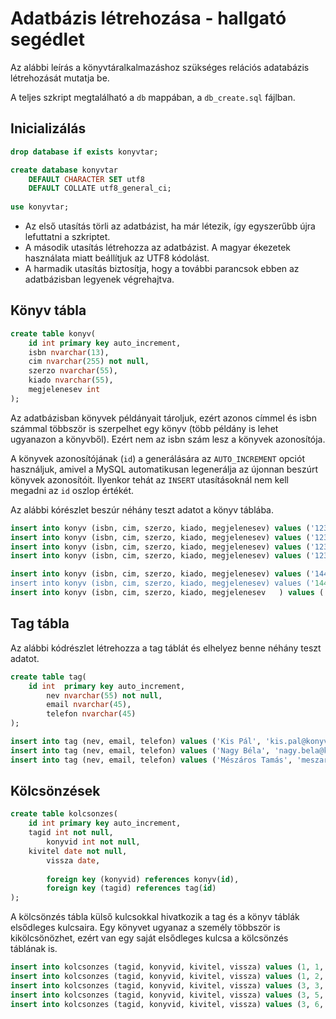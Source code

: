 # Adatbázis létrehozása - hallgató segédlet
Az alábbi leírás a könyvtáralkalmazáshoz szükséges relációs  adatabázis létrehozását mutatja be. 

A teljes szkript megtalálható a `db` mappában, a `db_create.sql` fájlban. 

## Inicializálás
```sql
drop database if exists konyvtar;

create database konyvtar
	DEFAULT CHARACTER SET utf8
	DEFAULT COLLATE utf8_general_ci;
    
use konyvtar;
```
* Az első utasítás törli az adatbázist, ha már létezik, így egyszerűbb újra lefuttatni a szkriptet. 
* A második utasítás létrehozza az adatbázist. A magyar ékezetek használata miatt beállítjuk az UTF8 kódolást. 
* A harmadik utasítás biztosítja, hogy a további parancsok ebben az adatbázisban legyenek végrehajtva. 

## Könyv tábla

```sql
create table konyv(
	id int primary key auto_increment,
	isbn nvarchar(13),
	cim nvarchar(255) not null,
	szerzo nvarchar(55),
	kiado nvarchar(55),
	megjelenesev int
);
```

Az adatbázisban könyvek példányait tároljuk, ezért azonos címmel és isbn számmal többször is szerpelhet egy könyv (több példány is lehet ugyanazon a könyvből). Ezért nem az isbn szám lesz a könyvek azonosítója. 

A könyvek azonosítójának (`id`) a generálására az `AUTO_INCREMENT` opciót használjuk, amivel a MySQL automatikusan legenerálja az újonnan beszúrt könyvek azonosítóit. Ilyenkor tehát az `INSERT` utasításoknál nem kell megadni az `id` oszlop értékét. 

Az alábbi kórészlet beszúr néhány teszt adatot a könyv táblába. 

```sql
insert into konyv (isbn, cim, szerzo, kiado, megjelenesev) values ('1234567890', 'Informatika 2 jegyzet, 1. példány', 'Vajk István, Asztalos Márk, Mészáros Tamás', 'BME/VIK', 2017);
insert into konyv (isbn, cim, szerzo, kiado, megjelenesev) values ('1234567890', 'Informatika 2 jegyzet, 2. példány', 'Vajk István, Asztalos Márk, Mészáros Tamás', 'BME/VIK', 2017);
insert into konyv (isbn, cim, szerzo, kiado, megjelenesev) values ('1234567890', 'Informatika 2 jegyzet, 3. példány', 'Vajk István, Asztalos Márk, Mészáros Tamás', 'BME/VIK', 2017);
insert into konyv (isbn, cim, szerzo, kiado, megjelenesev) values ('1234567890', 'Informatika 2 jegyzet, 4. példány', 'Vajk István, Asztalos Márk, Mészáros Tamás', 'BME/VIK', 2017);

insert into konyv (isbn, cim, szerzo, kiado, megjelenesev) values ('1449392776', 'Programming PHP: Creating Dynamic Web Pages, 1. példány', 'Kevin Tatroe, Peter MacIntyre, Rasmus Lerdorf', 'O\'Reilly', 2013);
insert into konyv (isbn, cim, szerzo, kiado, megjelenesev) values ('1449392776', 'Programming PHP: Creating Dynamic Web Pages, 2. példány', 'Kevin Tatroe, Peter MacIntyre, Rasmus Lerdorf', 'O\'Reilly', 2013);
insert into konyv (isbn, cim, szerzo, kiado, megjelenesev	) values ('1449392776', 'Programming PHP: Creating Dynamic Web Pages, 3. példány', 'Kevin Tatroe, Peter MacIntyre, Rasmus Lerdorf', 'O\'Reilly', 2013);
```

## Tag tábla
Az alábbi kódrészlet létrehozza a tag táblát és elhelyez benne néhány teszt adatot. 

```sql
create table tag(
	id int  primary key auto_increment,
    	nev nvarchar(55) not null,
    	email nvarchar(45),
    	telefon nvarchar(45)
);

insert into tag (nev, email, telefon) values ('Kis Pál', 'kis.pal@konyvtar.hu', '12345678');
insert into tag (nev, email, telefon) values ('Nagy Béla', 'nagy.bela@konyvtar.hu', '22345678');
insert into tag (nev, email, telefon) values ('Mészáros Tamás', 'meszaros.tamas@konyvtar.hu', '32345478');
```

## Kölcsönzések
```sql
create table kolcsonzes(
	id int primary key auto_increment,
	tagid int not null,
    	konyvid int not null,
   	kivitel date not null,
    	vissza date,
    
    	foreign key (konyvid) references konyv(id),
    	foreign key (tagid) references tag(id)
);
```

A kölcsönzés tábla külső kulcsokkal hivatkozik a tag és a könyv táblák elsődleges kulcsaira. Egy könyvet ugyanaz a személy többször is kikölcsönözhet, ezért van egy saját elsődleges kulcsa a kölcsönzés táblának is. 

```sql
insert into kolcsonzes (tagid, konyvid, kivitel, vissza) values (1, 1, subdate(curdate(), 50), subdate(curdate(), 10)); 
insert into kolcsonzes (tagid, konyvid, kivitel, vissza) values (1, 2, subdate(curdate(), 150), subdate(curdate(), 30)); 
insert into kolcsonzes (tagid, konyvid, kivitel, vissza) values (3, 3, subdate(curdate(), 1), null); 
insert into kolcsonzes (tagid, konyvid, kivitel, vissza) values (3, 5, subdate(curdate(), 2), null); 
insert into kolcsonzes (tagid, konyvid, kivitel, vissza) values (3, 6, subdate(curdate(), 3), subdate(curdate(), 1)); 
```



